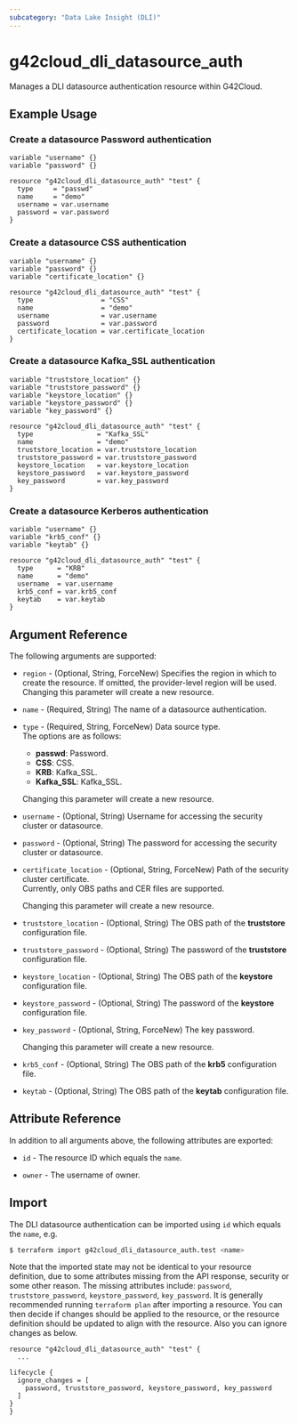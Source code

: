 ```yaml
---
subcategory: "Data Lake Insight (DLI)"
---
```


# g42cloud_dli_datasource_auth

Manages a DLI datasource authentication resource within G42Cloud.

## Example Usage

### Create a datasource Password authentication

```hcl
variable "username" {}
variable "password" {}

resource "g42cloud_dli_datasource_auth" "test" {
  type     = "passwd"
  name     = "demo"
  username = var.username
  password = var.password
}
```

### Create a datasource CSS authentication

```hcl
variable "username" {}
variable "password" {}
variable "certificate_location" {}

resource "g42cloud_dli_datasource_auth" "test" {
  type                 = "CSS"
  name                 = "demo"
  username             = var.username
  password             = var.password
  certificate_location = var.certificate_location
}
```

### Create a datasource Kafka_SSL authentication

```hcl
variable "truststore_location" {}
variable "truststore_password" {}
variable "keystore_location" {}
variable "keystore_password" {}
variable "key_password" {}

resource "g42cloud_dli_datasource_auth" "test" {
  type                = "Kafka_SSL"
  name                = "demo"
  truststore_location = var.truststore_location
  truststore_password = var.truststore_password
  keystore_location   = var.keystore_location
  keystore_password   = var.keystore_password
  key_password        = var.key_password
}
```

### Create a datasource Kerberos authentication

```hcl
variable "username" {}
variable "krb5_conf" {}
variable "keytab" {}

resource "g42cloud_dli_datasource_auth" "test" {
  type      = "KRB"
  name      = "demo"
  username  = var.username
  krb5_conf = var.krb5_conf
  keytab    = var.keytab
}
```

## Argument Reference

The following arguments are supported:

* `region` - (Optional, String, ForceNew) Specifies the region in which to create the resource.
  If omitted, the provider-level region will be used. Changing this parameter will create a new resource.

* `name` - (Required, String) The name of a datasource authentication.

* `type` - (Required, String, ForceNew) Data source type.  
  The options are as follows:
    + **passwd**: Password.
    + **CSS**: CSS.
    + **KRB**: Kafka_SSL.
    + **Kafka_SSL**: Kafka_SSL.

  Changing this parameter will create a new resource.

* `username` - (Optional, String) Username for accessing the security cluster or datasource.

* `password` - (Optional, String) The password for accessing the security cluster or datasource.

* `certificate_location` - (Optional, String, ForceNew) Path of the security cluster certificate.  
  Currently, only OBS paths and CER files are supported.

  Changing this parameter will create a new resource.

* `truststore_location` - (Optional, String) The OBS path of the **truststore** configuration file.

* `truststore_password` - (Optional, String) The password of the **truststore** configuration file.

* `keystore_location` - (Optional, String) The OBS path of the **keystore** configuration file.

* `keystore_password` - (Optional, String) The password of the **keystore** configuration file.

* `key_password` - (Optional, String, ForceNew) The key password.

  Changing this parameter will create a new resource.

* `krb5_conf` - (Optional, String) The OBS path of the **krb5** configuration file.

* `keytab` - (Optional, String) The OBS path of the **keytab** configuration file.

## Attribute Reference

In addition to all arguments above, the following attributes are exported:

* `id` - The resource ID which equals the `name`.

* `owner` - The username of owner.

## Import

The DLI datasource authentication can be imported using `id` which equals the `name`, e.g.

```bash
$ terraform import g42cloud_dli_datasource_auth.test <name>
```

Note that the imported state may not be identical to your resource definition, due to some attributes missing from the
API response, security or some other reason. The missing attributes include:
`password`, `truststore_password`, `keystore_password`, `key_password`.
It is generally recommended running `terraform plan` after importing a resource.
You can then decide if changes should be applied to the resource, or the resource definition should be updated to align
with the resource. Also you can ignore changes as below.

```hcl
resource "g42cloud_dli_datasource_auth" "test" {
  ...

lifecycle {
  ignore_changes = [
    password, truststore_password, keystore_password, key_password
  ]
}
}
```
